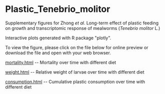 # Plastic_Tenebrio_molitor

Supplementary figures for Zhong <i>et al</i>. Long-term effect of plastic feeding on growth and transcriptomic response of mealworms (<i>Tenebrio molitor</i> L.)

Interactive plots generated with R package "plotly".

To view the figure, please click on the file below for online preview or download the file and open with your web browser.

[mortality.html](https://rawcdn.githack.com/xieyichun50/Plastic_Tenebrio_molitor/09e1075f54d3975fdbd099e11c5ba66d15968874/mortality.html) -- Mortality over time with different diet

[weight.html](https://rawcdn.githack.com/xieyichun50/Plastic_Tenebrio_molitor/09e1075f54d3975fdbd099e11c5ba66d15968874/weight.html) -- Relative weight of larvae over time with different diet

[consumption.html](https://rawcdn.githack.com/xieyichun50/Plastic_Tenebrio_molitor/09e1075f54d3975fdbd099e11c5ba66d15968874/consumption.html) -- Cumulative plastic consumption over time with different diet

